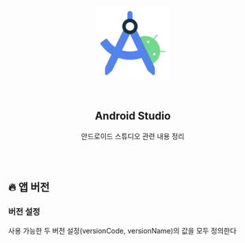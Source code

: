 <div align="center">
  <p>
    <img src="../README.assets/studio.png">
  </p>
  <br>
  <h2>Android Studio</h2>
  <p>안드로이드 스튜디오 관련 내용 정리</p>
  <br>
  <br>
</div>


## 🔥 앱 버전

### 버전 설정

사용 가능한 두 버전 설정(versionCode, versionName)의 값을 모두 정의한다

